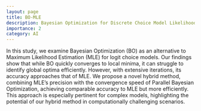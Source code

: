 ```yaml
---
layout: page
title: BO-MLE
description: Bayesian Optimization for Discrete Choice Model Likelihood Estimation
importance: 2
category: AI
---
```


In this study, we examine Bayesian Optimization (BO) as an alternative to Maximum Likelihood Estimation (MLE) for logit choice models. Our findings show that while BO quickly converges to local minima, it can struggle to identify global optima efficiently. However, with extensive iterations, its accuracy approaches that of MLE. We propose a novel hybrid method, combining MLE’s precision with the convergence speed of Parallel Bayesian Optimization, achieving comparable accuracy to MLE but more efficiently. This approach is especially pertinent for complex models,
highlighting the potential of our hybrid method in computationally challenging scenarios.